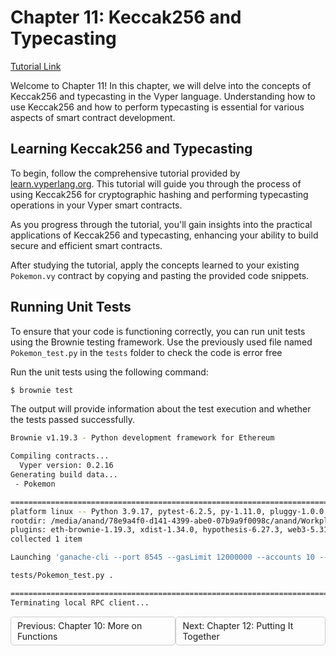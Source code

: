 # Chapter 11: Keccak256 and Typecasting

[Tutorial Link](https://learn.vyperlang.org/#/1/keccak256-and-typecasting)

Welcome to Chapter 11! In this chapter, we will delve into the concepts of Keccak256 and typecasting in the Vyper language. Understanding how to use Keccak256 and how to perform typecasting is essential for various aspects of smart contract development.

## Learning Keccak256 and Typecasting

To begin, follow the comprehensive tutorial provided by [learn.vyperlang.org](https://learn.vyperlang.org/#/1/keccak256-and-typecasting). This tutorial will guide you through the process of using Keccak256 for cryptographic hashing and performing typecasting operations in your Vyper smart contracts.

As you progress through the tutorial, you'll gain insights into the practical applications of Keccak256 and typecasting, enhancing your ability to build secure and efficient smart contracts.

After studying the tutorial, apply the concepts learned to your existing `Pokemon.vy` contract by copying and pasting the provided code snippets.

## Running Unit Tests

To ensure that your code is functioning correctly, you can run unit tests using the Brownie testing framework. Use the previously used file named `Pokemon_test.py` in the `tests` folder to check the code is error free

Run the unit tests using the following command:


```sh
$ brownie test
```
The output will provide information about the test execution and whether the tests passed successfully.


```sh
Brownie v1.19.3 - Python development framework for Ethereum

Compiling contracts...
  Vyper version: 0.2.16
Generating build data...
 - Pokemon

============================================================================ test session starts =============================================================================
platform linux -- Python 3.9.17, pytest-6.2.5, py-1.11.0, pluggy-1.0.0
rootdir: /media/anand/78e9a4f0-d141-4399-abe0-07b9a9f0098c/anand/Workplace/learn-vyper/vyper-pokemon
plugins: eth-brownie-1.19.3, xdist-1.34.0, hypothesis-6.27.3, web3-5.31.3, forked-1.4.0
collected 1 item                                                                                                                                                                     

Launching 'ganache-cli --port 8545 --gasLimit 12000000 --accounts 10 --hardfork istanbul --mnemonic brownie'...

tests/Pokemon_test.py .                                                                                                                                                        [100%]

============================================================================= 1 passed in 6.18s ==============================================================================
Terminating local RPC client...
```

<div style="display: flex; justify-content: space-between;">
    <a style="text-decoration: none; padding: 5px 10px; border: 1px solid #ccc; border-radius: 5px; float: left;" href="/vyper-pokemon/docs/Chapter-1.10.md">Previous: Chapter 10: More on Functions</a>
    <a style="text-decoration: none; padding: 5px 10px; border: 1px solid #ccc; border-radius: 5px; float: right;" href="/vyper-pokemon/docs/Chapter-1.12.md">Next: Chapter 12: Putting It Together</a>
</div>